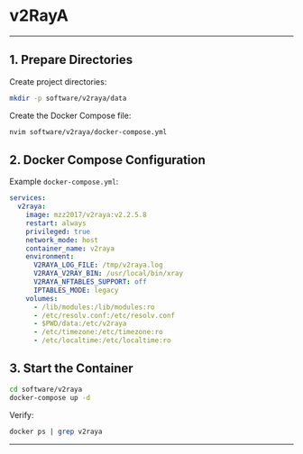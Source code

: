 # v2RayA

---

## 1. Prepare Directories

Create project directories:

```bash
mkdir -p software/v2raya/data
```

Create the Docker Compose file:

```bash
nvim software/v2raya/docker-compose.yml
```

## 2. Docker Compose Configuration

Example `docker-compose.yml`:

```yaml
services:
  v2raya:
    image: mzz2017/v2raya:v2.2.5.8
    restart: always
    privileged: true
    network_mode: host
    container_name: v2raya
    environment:
      V2RAYA_LOG_FILE: /tmp/v2raya.log
      V2RAYA_V2RAY_BIN: /usr/local/bin/xray
      V2RAYA_NFTABLES_SUPPORT: off
      IPTABLES_MODE: legacy
    volumes:
      - /lib/modules:/lib/modules:ro
      - /etc/resolv.conf:/etc/resolv.conf
      - $PWD/data:/etc/v2raya
      - /etc/timezone:/etc/timezone:ro
      - /etc/localtime:/etc/localtime:ro
```

## 3. Start the Container

```bash
cd software/v2raya
docker-compose up -d
```

Verify:

```bash
docker ps | grep v2raya
```

---
